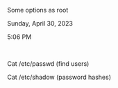 Some options as root

Sunday, April 30, 2023

5:06 PM

 

Cat /etc/passwd (find users)

Cat /etc/shadow (password hashes)
